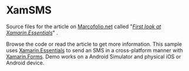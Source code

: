 # XamSMS

Source files for the article on [Marcofolio.net](http://www.marcofolio.net/) called "[*First look at Xamarin.Essentials*](https://marcofolio.net/xamarin-essentials-first-look/)" .

Browse the code or read the article to get more information. This sample uses [Xamarin.Essentials](https://github.com/xamarin/Essentials) to send an SMS in a cross-platform manner with [Xamarin.Forms](https://docs.microsoft.com/en-us/xamarin/xamarin-forms/). Demo works on a Android Simulator and physical iOS or Android device.